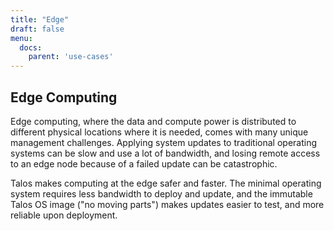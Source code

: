 ```yaml
---
title: "Edge"
draft: false
menu:
  docs:
    parent: 'use-cases'
---
```


## Edge Computing

Edge computing, where the data and compute power is distributed to different physical locations where it is needed, comes with many unique management challenges.
Applying system updates to traditional operating systems can be slow and use a lot of bandwidth, and losing remote access to an edge node because of a failed update can be catastrophic.

Talos makes computing at the edge safer and faster.
The minimal operating system requires less bandwidth to deploy and update, and the immutable Talos OS image ("no moving parts") makes updates easier to test, and more reliable upon deployment.
